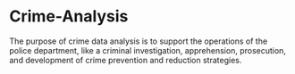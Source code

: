 # Crime-Analysis
The purpose of crime data analysis is to support the operations of the police department, like a criminal investigation, apprehension, prosecution, and development of crime prevention and reduction strategies.

